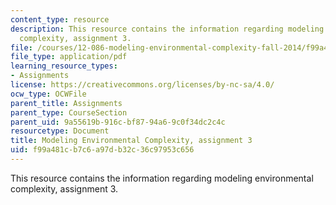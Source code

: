 ```yaml
---
content_type: resource
description: This resource contains the information regarding modeling environmental
  complexity, assignment 3.
file: /courses/12-086-modeling-environmental-complexity-fall-2014/f99a481cb7c6a97db32c36c97953c656_MIT12_086F14_PS3.pdf
file_type: application/pdf
learning_resource_types:
- Assignments
license: https://creativecommons.org/licenses/by-nc-sa/4.0/
ocw_type: OCWFile
parent_title: Assignments
parent_type: CourseSection
parent_uid: 9a55619b-916c-bf87-94a6-9c0f34dc2c4c
resourcetype: Document
title: Modeling Environmental Complexity, assignment 3
uid: f99a481c-b7c6-a97d-b32c-36c97953c656
---
```

This resource contains the information regarding modeling environmental complexity, assignment 3.